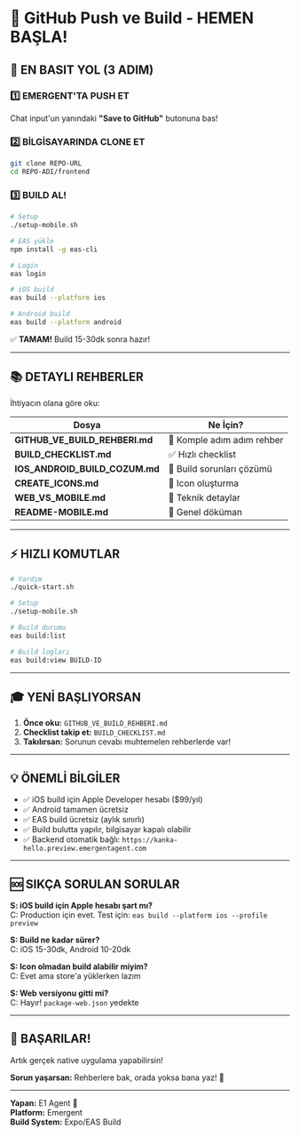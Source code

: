 # 🎯 GitHub Push ve Build - HEMEN BAŞLA!

## 🚀 EN BASIT YOL (3 ADIM)

### 1️⃣ EMERGENT'TA PUSH ET
Chat input'un yanındaki **"Save to GitHub"** butonuna bas!

### 2️⃣ BİLGİSAYARINDA CLONE ET
```bash
git clone REPO-URL
cd REPO-ADI/frontend
```

### 3️⃣ BUILD AL!
```bash
# Setup
./setup-mobile.sh

# EAS yükle
npm install -g eas-cli

# Login
eas login

# iOS build
eas build --platform ios

# Android build  
eas build --platform android
```

✅ **TAMAM!** Build 15-30dk sonra hazır!

---

## 📚 DETAYLI REHBERLER

İhtiyacın olana göre oku:

| Dosya | Ne İçin? |
|-------|----------|
| **GITHUB_VE_BUILD_REHBERI.md** | 📖 Komple adım adım rehber |
| **BUILD_CHECKLIST.md** | ✅ Hızlı checklist |
| **IOS_ANDROID_BUILD_COZUM.md** | 🔧 Build sorunları çözümü |
| **CREATE_ICONS.md** | 🎨 Icon oluşturma |
| **WEB_VS_MOBILE.md** | 📱 Teknik detaylar |
| **README-MOBILE.md** | 📝 Genel döküman |

---

## ⚡ HIZLI KOMUTLAR

```bash
# Yardım
./quick-start.sh

# Setup
./setup-mobile.sh

# Build durumu
eas build:list

# Build logları
eas build:view BUILD-ID
```

---

## 🎓 YENİ BAŞLIYORSAN

1. **Önce oku:** `GITHUB_VE_BUILD_REHBERI.md`
2. **Checklist takip et:** `BUILD_CHECKLIST.md`
3. **Takılırsan:** Sorunun cevabı muhtemelen rehberlerde var!

---

## 💡 ÖNEMLİ BİLGİLER

- ✅ iOS build için Apple Developer hesabı ($99/yıl)
- ✅ Android tamamen ücretsiz
- ✅ EAS build ücretsiz (aylık sınırlı)
- ✅ Build bulutta yapılır, bilgisayar kapalı olabilir
- ✅ Backend otomatik bağlı: `https://kanka-hello.preview.emergentagent.com`

---

## 🆘 SIKÇA SORULAN SORULAR

**S: iOS build için Apple hesabı şart mı?**  
C: Production için evet. Test için: `eas build --platform ios --profile preview`

**S: Build ne kadar sürer?**  
C: iOS 15-30dk, Android 10-20dk

**S: Icon olmadan build alabilir miyim?**  
C: Evet ama store'a yüklerken lazım

**S: Web versiyonu gitti mi?**  
C: Hayır! `package-web.json` yedekte

---

## 🎉 BAŞARILAR!

Artık gerçek native uygulama yapabilirsin!

**Sorun yaşarsan:** Rehberlere bak, orada yoksa bana yaz! 🚀

---

**Yapan:** E1 Agent 🤖  
**Platform:** Emergent  
**Build System:** Expo/EAS Build
